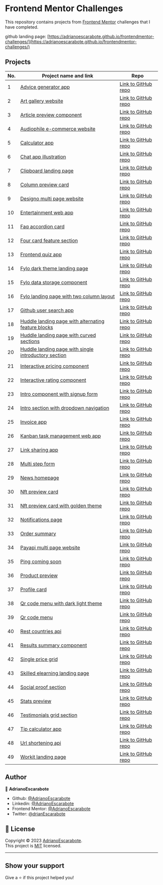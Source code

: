 # Frontend Mentor Challenges

This repository contains projects from [Frontend Mentor](https://www.frontendmentor.io/challenges) challenges that I have completed.

github landing page: [https://adrianoescarabote.github.io/frontendmentor-challenges/](https://adrianoescarabote.github.io/frontendmentor-challenges/)

## Projects

| No. | Project name and link                                                                                                                                                       | Repo                                                                                                                                                 |
| --- | --------------------------------------------------------------------------------------------------------------------------------------------------------------------------- | ---------------------------------------------------------------------------------------------------------------------------------------------------- |
| 1   | [Advice generator app](https://advice-generator-app-jade.vercel.app/)                                                                                                       | [Link to GitHub repo](https://github.com/AdrianoEscarabote/frontendmentor-challenges/tree/main/advice-generator-app)                                 |
| 2   | [Art gallery website](https://adrianoescarabote.github.io/frontendmentor-challenges/art-gallery-website/)                                                                   | [Link to GitHub repo](https://github.com/AdrianoEscarabote/frontendmentor-challenges/tree/main/art-gallery-website/)                                 |
| 3   | [Article preview component](https://adrianoescarabote.github.io/frontendmentor-challenges/article-preview-component/)                                                       | [Link to GitHub repo](https://github.com/AdrianoEscarabote/frontendmentor-challenges/tree/main/article-preview-component)                            |
| 4   | [Audiophile e-commerce website](https://audiophile-e-commerce-website-rho.vercel.app/)                                                                                      | [Link to GitHub repo](https://github.com/AdrianoEscarabote/Audiophile-e-commerce-website)                                                            |
| 5   | [Calculator app](https://adrianoescarabote.github.io/frontendmentor-challenges/calculator-app/)                                                                             | [Link to GitHub repo](https://github.com/AdrianoEscarabote/frontendmentor-challenges/tree/main/calculator-app)                                       |
| 6   | [Chat app illustration](https://adrianoescarabote.github.io/frontendmentor-challenges/chat-app-illustration/)                                                               | [Link to GitHub repo](https://github.com/AdrianoEscarabote/frontendmentor-challenges/tree/main/chat-app-illustration)                                |
| 7   | [Clipboard landing page](https://adrianoescarabote.github.io/frontendmentor-challenges/clipboard-landing-page/)                                                             | [Link to GitHub repo](https://github.com/AdrianoEscarabote/frontendmentor-challenges/tree/main/clipboard-landing-page)                               |
| 8   | [Column preview card](https://adrianoescarabote.github.io/frontendmentor-challenges/column-preview-card/)                                                                   | [Link to GitHub repo](https://github.com/AdrianoEscarabote/frontendmentor-challenges/tree/main/column-preview-card)                                  |
| 9   | [Designo multi page website](https://designo-website-adrianoescarabote.vercel.app/)                                                                                         | [Link to GitHub repo](https://github.com/AdrianoEscarabote/Designo-website)                                                                          |
| 10  | [Entertainment web app](https://entertainment-web-app-sigma.vercel.app/)                                                                                                    | [Link to GitHub repo](https://github.com/AdrianoEscarabote/Entertainment-web-app)                                                                    |
| 11  | [Faq accordion card](https://adrianoescarabote.github.io/frontendmentor-challenges/faq-accordion-card/)                                                                     | [Link to GitHub repo](https://github.com/AdrianoEscarabote/frontendmentor-challenges/tree/main/faq-accordion-card)                                   |
| 12  | [Four card feature section](https://adrianoescarabote.github.io/frontendmentor-challenges/four-card-feature-section/)                                                       | [Link to GitHub repo](https://github.com/AdrianoEscarabote/frontendmentor-challenges/tree/main/four-card-feature-section)                            |
| 13  | [Frontend quiz app](https://frontend-quiz-app-eight.vercel.app/)                                                                                                            | [Link to GitHub repo](https://github.com/AdrianoEscarabote/frontend-quiz-app)                                                                        |
| 14  | [Fylo dark theme landing page](https://adrianoescarabote.github.io/frontendmentor-challenges/fylo-dark-theme-landing-page/)                                                 | [Link to GitHub repo](https://github.com/AdrianoEscarabote/frontendmentor-challenges/tree/main/fylo-dark-theme-landing-page)                         |
| 15  | [Fylo data storage component](https://adrianoescarabote.github.io/frontendmentor-challenges/fylo-data-storage-component-animated-download-bar/)                             | [Link to GitHub repo](https://github.com/AdrianoEscarabote/frontendmentor-challenges/tree/main/fylo-data-storage-component-animated-download-bar)    |
| 16  | [Fylo landing page with two column layout](https://adrianoescarabote.github.io/frontendmentor-challenges/fylo-landing-page-with-two-column-layout/)                         | [Link to GitHub repo](https://github.com/AdrianoEscarabote/frontendmentor-challenges/tree/main/fylo-landing-page-with-two-column-layout)             |
| 17  | [Github user search app](https://github-user-search-app-black.vercel.app/)                                                                                                  | [Link to GitHub repo](https://github.com/AdrianoEscarabote/github-user-search-app)                                                                   |
| 18  | [Huddle landing page with alternating feature blocks](https://adrianoescarabote.github.io/frontendmentor-challenges/huddle-landing-page-with-alternating-feature-blocks/)   | [Link to GitHub repo](https://github.com/AdrianoEscarabote/frontendmentor-challenges/tree/main/huddle-landing-page-with-alternating-feature-blocks)  |
| 19  | [Huddle landing page with curved sections](https://adrianoescarabote.github.io/frontendmentor-challenges/huddle-landing-page-with-curved-sections/)                         | [Link to GitHub repo](https://github.com/AdrianoEscarabote/frontendmentor-challenges/tree/main/huddle-landing-page-with-curved-sections)             |
| 20  | [Huddle landing page with single introductory section](https://adrianoescarabote.github.io/frontendmentor-challenges/huddle-landing-page-with-single-introductory-section/) | [Link to GitHub repo](https://github.com/AdrianoEscarabote/frontendmentor-challenges/tree/main/huddle-landing-page-with-single-introductory-section) |
| 21  | [Interactive pricing component](https://interactive-pricing-component-ruby.vercel.app/)                                                                                     | [Link to GitHub repo](https://github.com/AdrianoEscarabote/Interactive-pricing-component)                                                            |
| 22  | [Interactive rating component](https://adrianoescarabote.github.io/frontendmentor-challenges/interactive-rating-component/)                                                 | [Link to GitHub repo](https://github.com/AdrianoEscarabote/frontendmentor-challenges/tree/main/interactive-rating-component)                         |
| 23  | [Intro component with signup form](https://adrianoescarabote.github.io/frontendmentor-challenges/intro-component-with-signup-form/)                                         | [Link to GitHub repo](https://github.com/AdrianoEscarabote/frontendmentor-challenges/tree/main/intro-component-with-signup-form)                     |
| 24  | [Intro section with dropdown navigation](https://adrianoescarabote.github.io/frontendmentor-challenges/intro-section-with-dropdown-navigation/)                             | [Link to GitHub repo](https://github.com/AdrianoEscarabote/frontendmentor-challenges/tree/main/intro-section-with-dropdown-navigation)               |
| 25  | [Invoice app](https://invoice-app-adrianoescarabotes-projects.vercel.app/)                                                                                                  | [Link to GitHub repo](https://github.com/AdrianoEscarabote/Invoice-app)                                                                              |
| 26  | [Kanban task management web app](https://kanban-task-management-web-app-adrianoescarabote.vercel.app/)                                                                      | [Link to GitHub repo](https://github.com/AdrianoEscarabote/Kanban-task-management-web-app)                                                           |
| 27  | [Link sharing app](https://link-sharing-app-alpha.vercel.app/Login)                                                                                                         | [Link to GitHub repo](https://github.com/AdrianoEscarabote/Link-sharing-app)                                                                         |
| 28  | [Multi step form](https://multi-step-form-adrianoescarabote.vercel.app/)                                                                                                    | [Link to GitHub repo](https://github.com/AdrianoEscarabote/multi-step-form)                                                                          |
| 29  | [News homepage](https://adrianoescarabote.github.io/frontendmentor-challenges/news-homepage/)                                                                               | [Link to GitHub repo](https://github.com/AdrianoEscarabote/frontendmentor-challenges/tree/main/news-homepage)                                        |
| 30  | [Nft preview card](https://adrianoescarabote.github.io/frontendmentor-challenges/nft-preview-card/)                                                                         | [Link to GitHub repo](https://github.com/AdrianoEscarabote/frontendmentor-challenges/tree/main/nft-preview-card)                                     |
| 31  | [Nft preview card with golden theme](https://adrianoescarabote.github.io/frontendmentor-challenges/nft-preview-card-with-golden-theme/)                                     | [Link to GitHub repo](https://github.com/AdrianoEscarabote/frontendmentor-challenges/tree/main/nft-preview-card-with-golden-theme)                   |
| 32  | [Notifications page](https://adrianoescarabote.github.io/frontendmentor-challenges/notifications-page/)                                                                     | [Link to GitHub repo](https://github.com/AdrianoEscarabote/frontendmentor-challenges/tree/main/notifications-page)                                   |
| 33  | [Order summary](https://adrianoescarabote.github.io/frontendmentor-challenges/order-summary-component-main/)                                                                | [Link to GitHub repo](https://github.com/AdrianoEscarabote/frontendmentor-challenges/tree/main/order-summary-component-main)                         |
| 34  | [Payapi multi page website](https://pay-api-website-adrianoescarabote.vercel.app/)                                                                                          | [Link to GitHub repo](https://github.com/AdrianoEscarabote/PayAPI-Website)                                                                           |
| 35  | [Ping coming soon](https://adrianoescarabote.github.io/frontendmentor-challenges/ping-coming-soon-page/)                                                                    | [Link to GitHub repo](https://github.com/AdrianoEscarabote/frontendmentor-challenges/tree/main/ping-coming-soon-page)                                |
| 36  | [Product preview](https://adrianoescarabote.github.io/frontendmentor-challenges/product-preview-card/)                                                                      | [Link to GitHub repo](https://github.com/AdrianoEscarabote/frontendmentor-challenges/tree/main/product-preview-card)                                 |
| 37  | [Profile card](https://adrianoescarabote.github.io/frontendmentor-challenges/profile-card-component/)                                                                       | [Link to GitHub repo](https://github.com/AdrianoEscarabote/frontendmentor-challenges/tree/main/profile-card-component)                               |
| 38  | [Qr code menu with dark light theme](https://adrianoescarabote.github.io/frontendmentor-challenges/qr-code-menu-with-dark-light-theme/)                                     | [Link to GitHub repo](https://github.com/AdrianoEscarabote/frontendmentor-challenges/tree/main/qr-code-menu-with-dark-light-theme)                   |
| 39  | [Qr code menu](https://adrianoescarabote.github.io/frontendmentor-challenges/qr-code-menu/)                                                                                 | [Link to GitHub repo](https://github.com/AdrianoEscarabote/frontendmentor-challenges/tree/main/qr-code-menu)                                         |
| 40  | [Rest countries api](https://rest-countries-api-with-color-theme-switcher-adrianoescarabote.vercel.app/)                                                                    | [Link to GitHub repo](https://github.com/AdrianoEscarabote/REST-Countries-API-with-color-theme-switcher)                                             |
| 41  | [Results summary component](https://results-summary-component-adrianoescarabote.vercel.app/)                                                                                | [Link to GitHub repo](https://github.com/AdrianoEscarabote/Results-summary-component)                                                                |
| 42  | [Single price grid](https://adrianoescarabote.github.io/frontendmentor-challenges/single-price-grid-component/)                                                             | [Link to GitHub repo](https://github.com/AdrianoEscarabote/frontendmentor-challenges/tree/main/single-price-grid-component)                          |
| 43  | [Skilled elearning landing page](https://adrianoescarabote.github.io/frontendmentor-challenges/skilled-elearning-landing-page/)                                             | [Link to GitHub repo](https://github.com/AdrianoEscarabote/frontendmentor-challenges/tree/main/skilled-elearning-landing-page)                       |
| 44  | [Social proof section](https://adrianoescarabote.github.io/frontendmentor-challenges/social-proof-section/)                                                                 | [Link to GitHub repo](https://github.com/AdrianoEscarabote/frontendmentor-challenges/tree/main/social-proof-section)                                 |
| 45  | [Stats preview](https://adrianoescarabote.github.io/frontendmentor-challenges/stats-preview-card/)                                                                          | [Link to GitHub repo](https://github.com/AdrianoEscarabote/frontendmentor-challenges/tree/main/stats-preview-card)                                   |
| 46  | [Testimonials grid section](https://adrianoescarabote.github.io/frontendmentor-challenges/testimonialsgridsection/)                                                         | [Link to GitHub repo](https://github.com/AdrianoEscarabote/frontendmentor-challenges/tree/main/testimonialsgridsection)                              |
| 47  | [Tip calculator app](https://adrianoescarabote.github.io/frontendmentor-challenges/tip-calculator-app/)                                                                     | [Link to GitHub repo](https://github.com/AdrianoEscarabote/frontendmentor-challenges/tree/main/tip-calculator-app)                                   |
| 48  | [Url shortening api](https://adrianoescarabote.github.io/frontendmentor-challenges/url-shortening-api/)                                                                     | [Link to GitHub repo](https://github.com/AdrianoEscarabote/frontendmentor-challenges/tree/main/url-shortening-api)                                   |
| 49  | [Workit landing page](https://workit-landing-page-adrianoescarabote.vercel.app/)                                                                                            | [Link to GitHub repo](https://github.com/AdrianoEscarabote/Workit-landing-page)                                                                      |

## Author

👤 **AdrianoEscarabote**

- Github: [@AdrianoEscarabote](https://github.com/AdrianoEscarabote)
- Linkedin: [@AdrianoEscarabote](https://www.linkedin.com/in/AdrianoEscarabote/)
- Frontend Mentor: [@AdrianoEscarabote](https://www.frontendmentor.io/profile/AdrianoEscarabote)
- Twitter: [@drianEscarabote](https://twitter.com/drianEscarabote)

## 📝 License

Copyright © 2023 [AdrianoEscarabote](https://github.com/AdrianoEscarabote).<br />
This project is [MIT](https://github.com/AdrianoEscarabote/frontendmentor-challenges/blob/main/LICENSE) licensed.

---

## Show your support

Give a ⭐️ if this project helped you!
